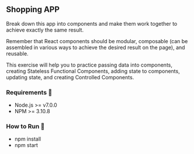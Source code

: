 ## Shopping APP

Break down this app into components and make them work together to achieve
exactly the same result.

Remember that React components should be modular, composable (can be assembled in various
ways to achieve the desired result on the page), and reusable.

This exercise will help you to practice passing data into components, creating
Stateless Functional Components, adding state to components, updating state, and
creating Controlled Components.

### Requirements :wrench:
- Node.js >= v7.0.0
- NPM >= 3.10.8

### How to Run :runner:
- npm install
- npm start
